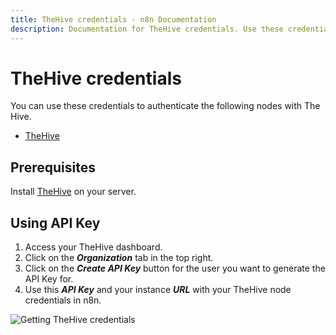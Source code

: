 ```yaml
---
title: TheHive credentials - n8n Documentation
description: Documentation for TheHive credentials. Use these credentials to authenticate TheHive in n8n, a workflow automation platform.
---
```


# TheHive credentials

You can use these credentials to authenticate the following nodes with The Hive.

- [TheHive](/integrations/builtin/app-nodes/n8n-nodes-base.thehive/)

## Prerequisites

Install [TheHive](https://github.com/TheHive-Project/TheHiveDocs/blob/master/installation/install-guide.md) on your server.

## Using API Key

1. Access your TheHive dashboard.
2. Click on the ***Organization*** tab in the top right.
3. Click on the ***Create API Key*** button for the user you want to generate the API Key for.
4. Use this ***API Key*** and your instance ***URL*** with your TheHive node credentials in n8n.

![Getting TheHive credentials](/_images/integrations/builtin/credentials/thehive/using-api.gif)

